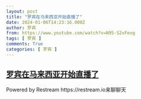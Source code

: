 ```yaml
---
layout: post
title: "罗宾在马来西亚开始直播了"
date: 2024-01-06T14:23:16.000Z
author: 罗宾
from: https://www.youtube.com/watch?v=N95-S2vFeog
tags: [ 罗宾 ]
comments: True
categories: [ 罗宾 ]
---
```

<!--1704550996000-->
[罗宾在马来西亚开始直播了](https://www.youtube.com/watch?v=N95-S2vFeog)
------

<div>
Powered by Restream https://restream.io来聊聊天
</div>
